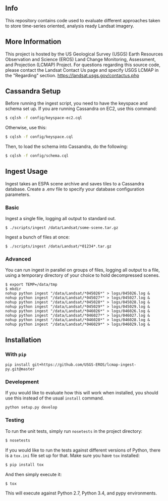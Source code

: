 ## Info

This repository contains code used to evaluate different approaches taken
to store time-series oriented, analysis ready Landsat imagery.

## More Information

This project is hosted by the US Geological Survey (USGS) Earth Resources
Observation and Science (EROS) Land Change Monitoring, Assessment, and
Projection (LCMAP) Project. For questions regarding this source code, please
contact the Landsat Contact Us page and specify USGS LCMAP in the "Regarding"
section. https://landsat.usgs.gov/contactus.php

## Cassandra Setup

Before running the ingest script, you need to have the keyspace and schema set
up. If you are running Cassandra on EC2, use this command:

```bash
$ cqlsh -f config/keyspace-ec2.cql
```

Otherwise, use this:

```bash
$ cqlsh -f config/keyspace.cql
```

Then, to load the schema into Cassandra, do the following:

```bash
$ cqlsh -f config/schema.cql
```

## Ingest Usage

Ingest takes an ESPA scene archive and saves tiles to a Cassandra database.
Create a .env file to specify your database configuration parameters.

### Basic

Ingest a single file, logging all output to standard out.

```
$ ./scripts/ingest /data/Landsat/some-scene.tar.gz
```

Ingest a bunch of files at once:

```
$ ./scripts/ingest /data/Landsat/*01234*.tar.gz
```

### Advanced

You can run ingest in parallel on groups of files, logging all output to a file,
using a temporary directory of your choice to hold decompressed scenes.

```
$ export TEMP=/data/tmp
$ mkdir
nohup python ingest "/data/Landsat/*045026*" > logs/045026.log &
nohup python ingest "/data/Landsat/*045027*" > logs/045027.log &
nohup python ingest "/data/Landsat/*045028*" > logs/045028.log &
nohup python ingest "/data/Landsat/*045029*" > logs/045029.log &
nohup python ingest "/data/Landsat/*046026*" > logs/046026.log &
nohup python ingest "/data/Landsat/*046027*" > logs/046027.log &
nohup python ingest "/data/Landsat/*046028*" > logs/046028.log &
nohup python ingest "/data/Landsat/*046029*" > logs/046029.log &
```

## Installation

### With ``pip``

```
pip install git+https://github.com/USGS-EROS/lcmap-ingest-py.git@master
```

### Development

If you would like to evaluate how this will work when installed, you should
use this instead of the usual `install` command.

```
python setup.py develop
```

### Testing

To run the unit tests, simply run ``nosetests`` in the project directory:

```bash
$ nosetests
```

If you would like to run the tests against different versions of Python, there
is a ``tox.ini`` file set up for that. Make sure you have ``tox`` installed:

```bash
$ pip install tox
```

And then simply execute it:

```bash
$ tox
```

This will execute against Python 2.7, Python 3.4, and pypy environments.
